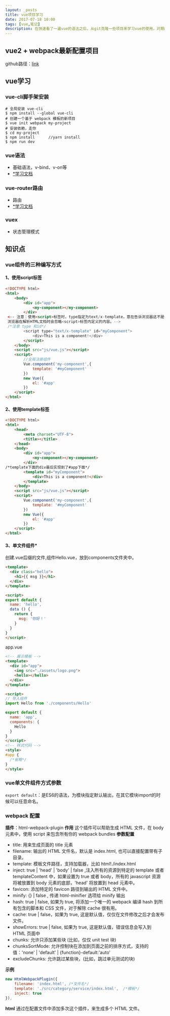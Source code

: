 ```yaml
---
layout: _posts
title: vue项目学习
date: 2017-07-18 10:00
tags: [vue,笔记]
description: 在快速看了一遍vue的语法之后，从git克隆一些项目来学习vue的使用，对期间的学习做下笔记。
---
```


## vue2 + webpack最新配置项目
github路径：[link](https://github.com/zengmaoyun/vue2-config)

## vue学习

### vue-cli脚手架安装
```
# 全局安装 vue-cli
$ npm install --global vue-cli
# 创建一个基于 webpack 模板的新项目
$ vue init webpack my-project
# 安装依赖，走你
$ cd my-project
$ npm install      //yarn install
$ npm run dev
```

### vue语法
+ 基础语法，v-bind、v-on等
+ [*学习文档](https://cn.vuejs.org/v2/guide/)
### vue-router路由
+ 路由
+ [*学习文档](https://router.vuejs.org/zh-cn/)
### vuex
+ 状态管理模式

## 知识点

### vue组件的三种编写方式
#### 1、使用script标签
```html
<!DOCTYPE html>
<html>
    <body>
        <div id="app">
            <my-component></my-component>
        </div>
 <-- 注意：使用<script>标签时，type指定为text/x-template，意在告诉浏览器这不是一段js脚本，
 浏览器在解析HTML文档时会忽略<script>标签内定义的内容。-->
 /*注意 type 和id*/
        <script type="text/x-template" id="myComponent">
            <div>This is a component!</div>
        </script>
    </body>
    <script src="js/vue.js"></script>
    <script>
        //全局注册组件
        Vue.component('my-component',{
            template: '#myComponent'
        })
        new Vue({
            el: '#app'
        })
    </script>
</html>
```

#### 2、使用template标签
``` html
<!DOCTYPE html>
<html>
    <head>
        <meta charset="UTF-8">
        <title></title>
    </head>
    <body>
        <div id="app">
            <my-component></my-component>
        </div>
/*template下面的div最后实现到了#app下面*/
        <template id="myComponent">
            <div>This is a component!</div>
        </template>
    </body>
    <script src="js/vue.js"></script>
    <script>
        Vue.component('my-component',{
            template: '#myComponent'
        })
        new Vue({
            el: '#app'
        })
    </script>
</html>
```

#### 3、单文件组件*
创建.vue后缀的文件,组件Hello.vue，放到components文件夹中。
``` html
<template>
  <div class="hello">
    <h1>{{ msg }}</h1>
  </div>
</template>

<script>
export default {
  name: 'hello',
  data () {
    return {
      msg: '你好！'
    }
  }
}
</script>
```
app.vue
```html
<!-- 展示模板 -->
<template>
  <div id="app">
    <img src="./assets/logo.png">
    <hello></hello>
  </div>
</template>

<script>
// 导入组件
import Hello from './components/Hello'

export default {
  name: 'app',
  components: {
    Hello
  }
}
</script>
<!-- 样式代码 -->
<style>
#app {
  /*省略*/
}
</style>
```

### vue单文件组件方式参数

`export default`：是ES6的语法，为模块指定默认输出，在其它模块import的时候可以任意命名。

### webpack 配置
**插件**：html-webpack-plugin
**作用** 这个插件可以帮助生成 HTML 文件，在 body 元素中，使用 script 来包含所有你的 webpack bundles
**参数配置**
+ title: 用来生成页面的 title 元素
+ filename: 输出的 HTML 文件名，默认是 index.html, 也可以直接配置带有子目录。
+ template: 模板文件路径，支持加载器，比如 html!./index.html
+ inject: true | 'head' | 'body' | false  ,注入所有的资源到特定的 template 或者 templateContent 中，如果设置为 true 或者 body，所有的 javascript 资源将被放置到 body 元素的底部，'head' 将放置到 head 元素中。
+ favicon: 添加特定的 favicon 路径到输出的 HTML 文件中。
+ minify: {} | false , 传递 html-minifier 选项给 minify 输出
+ hash: true | false, 如果为 true, 将添加一个唯一的 webpack 编译 hash 到所有包含的脚本和 CSS 文件，对于解除 cache 很有用。
+ cache: true | false，如果为 true, 这是默认值，仅仅在文件修改之后才会发布文件。
+ showErrors: true | false, 如果为 true, 这是默认值，错误信息会写入到 HTML 页面中
+ chunks: 允许只添加某些块 (比如，仅仅 unit test 块)
+ chunksSortMode: 允许控制块在添加到页面之前的排序方式，支持的值：'none' | 'default' | {function}-default:'auto'
+ excludeChunks: 允许跳过某些块，(比如，跳过单元测试的块)
  
**示例**
``` javascript
new HtmlWebpackPlugin({
	filename: 'index.html', /*文件名*/
    template: './src/category/service/index.html',  /*模板*/
    inject: true
}),
```

**html**
通过在配置文件中添加多次这个插件，来生成多个 HTML 文件。